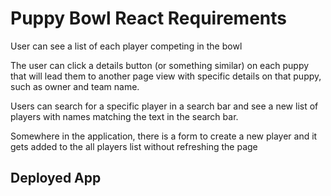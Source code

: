 # Puppy Bowl React Requirements

User can see a list of each player competing in the bowl</br>

The user can click a details button (or something similar) on each puppy that will lead them to another page view with specific details on that puppy, such as owner and team name.</br>

Users can search for a specific player in a search bar and see a new list of players with names matching the text in the search bar.</br>

Somewhere in the application, there is a form to create a new player and it gets added to the all players list without refreshing the page</br>

## Deployed App

